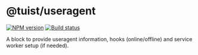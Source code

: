 # @tuist/useragent

[![NPM version][npm-image]][npm-url]
[![Build status][travis-image]][travis-url]

[npm-image]: https://img.shields.io/npm/v/@tuist/useragent.svg?style=flat
[npm-url]: https://npmjs.org/package/@tuist/useragent
[travis-image]: https://img.shields.io/travis/tuist-org/tuist.svg?style=flat
[travis-url]: https://travis-ci.org/tuist-org/tuist

A block to provide useragent information, hooks (online/offline) and
service worker setup (if needed).
